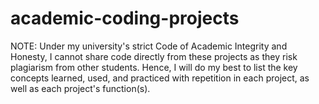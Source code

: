 # academic-coding-projects

NOTE: Under my university's strict Code of Academic Integrity and Honesty, I cannot share code directly from these projects as they risk plagiarism from other students. Hence, I will do my best to list the key concepts learned, used, and practiced with repetition in each project, as well as each project's function(s). 
